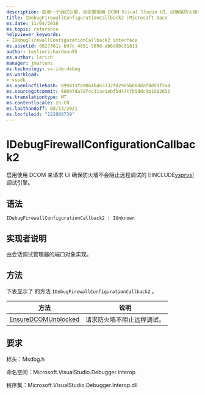```yaml
---
description: 启用一个调试引擎，该引擎使用 DCOM Visual Studio UI，以确保防火墙不会阻止远程调试。
title: IDebugFirewallConfigurationCallback2 |Microsoft Docs
ms.date: 11/04/2016
ms.topic: reference
helpviewer_keywords:
- IDebugFirewallConfigurationCallback2 interface
ms.assetid: 0827361c-b97c-4851-9898-ab6d88c81811
author: leslierichardson95
ms.author: lerich
manager: jmartens
ms.technology: vs-ide-debug
ms.workload:
- vssdk
ms.openlocfilehash: 899413fa9064b463732fd2985bb0ddaf8dddf5a4
ms.sourcegitcommit: 68897da7d74c31ae1ebf5d47c7b5ddc9b108265b
ms.translationtype: MT
ms.contentlocale: zh-CN
ms.lasthandoff: 08/13/2021
ms.locfileid: "122088739"
---
```

# <a name="idebugfirewallconfigurationcallback2"></a>IDebugFirewallConfigurationCallback2
启用使用 DCOM 来请求 UI 确保防火墙不会阻止远程调试的 [!INCLUDE[vsprvs](../../../code-quality/includes/vsprvs_md.md)] 调试引擎。

## <a name="syntax"></a>语法

```
IDebugFirewallConfigurationCallback2 : IUnknown
```

## <a name="notes-for-implementers"></a>实现者说明
 由会话调试管理器的端口对象实现。

## <a name="methods"></a>方法
 下表显示了 的方法 `IDebugFirewallConfigurationCallback2` 。

|方法|说明|
|------------|-----------------|
|[EnsureDCOMUnblocked](../../../extensibility/debugger/reference/idebugfirewallconfigurationcallback2-ensuredcomunblocked.md)|请求防火墙不阻止远程调试。|

## <a name="requirements"></a>要求
 标头：Msdbg.h

 命名空间：Microsoft.VisualStudio.Debugger.Interop

 程序集：Microsoft.VisualStudio.Debugger.Interop.dll
